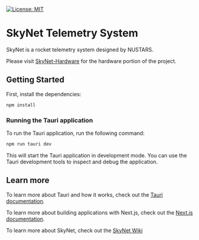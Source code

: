 [![License: MIT](https://img.shields.io/badge/License-MIT-yellow.svg)](https://github.com/NUSTARS/SkyNet/blob/main/LICENSE)

# SkyNet Telemetry System
SkyNet is a rocket telemetry system designed by NUSTARS.

Please visit [SkyNet-Hardware](https://github.com/NUSTARS/SkyNet-Hardware) for the hardware portion of the project.

## Getting Started

First, install the dependencies:

```bash
npm install
```

### Running the Tauri application

To run the Tauri application, run the following command:

```bash
npm run tauri dev
```

This will start the Tauri application in development mode. You can use the Tauri development tools to inspect and debug the application.

## Learn more

To learn more about Tauri and how it works, check out the [Tauri documentation](https://tauri.app/v1/guides/).

To learn more about building applications with Next.js, check out the [Next.js documentation](https://nextjs.org/docs/).

To learn more about SkyNet, check out the [SkyNet Wiki](https://github.com/NUSTARS/SkyNet/wiki)
